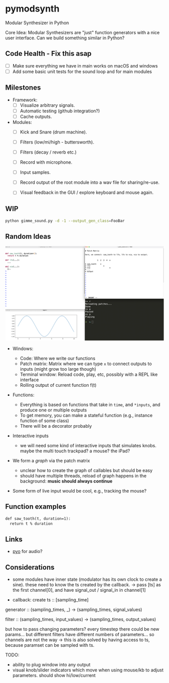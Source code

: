 # pymodsynth

Modular Synthesizer in Python

Core Idea: Modular Synthesizers are "just" function generators with a nice user interface. Can we build something similar in Python?

## Code Health - Fix this asap

- [ ] Make sure everything we have in main works on macOS and windows
- [ ] Add some basic unit tests for the sound loop and for main modules

## Milestones

- Framework:
  - [ ] Visualize arbitrary signals.
  - [ ] Automatic testing (github integration?)
  - [ ] Cache outputs.
- Modules:
  - [ ] Kick and Snare (drum machine).
  - [ ] Filters (low/mi/high - buttersworth).
  - [ ] Filters (decay / reverb etc.)
  - [ ] Record with microphone.
  - [ ] Input samples.
  - [ ] Record output of the root module into a wav file for sharing/re-use.
  - [ ] Visual feedback in the GUI / explore keyboard and mouse again.


## WIP

```sh
python gimme_sound.py -d -1 --output_gen_class=FooBar
```

## Random Ideas

![Figure](https://github.com/fab-jul/pymodsynth/raw/main/fig.png)

- Windows: 
  - Code: Where we write our functions
  - Patch matrix: Matrix where we can type `x` to connect outputs to inputs (might grow too large though)
  - Terminal window: Reload code, play, etc, possibly with a REPL like interface
  - Rolling output of current function f(t)

- Functions:
  - Everything is based on functions that take in `time`, and `*inputs`, and produce one or multiple outputs
  - To get memory, you can make a stateful function (e.g., instance function of some class)
  - There will be a decorator probably

- Interactive inputs
  -  we will need some kind of interactive inputs that simulates knobs. maybe the multi touch trackpad? a mouse? the iPad?

- We form a *graph* via the patch matrix
  - unclear how to create the graph of callables but should be easy
  - should have multiple threads, reload of graph happens in the background: **music should always continue**

- Some form of live input would be cool, e.g., tracking the mouse?

## Function examples

```
def saw_tooth(t, duration=1):
  return t % duration
```

## Links

- [pyo](http://ajaxsoundstudio.com/software/pyo/) for audio?



## Considerations
- some modules have inner state (modulator has its own clock to create a sine). these need to know the ts created by the callback. 
-> pass [ts] as the first channel[0], and have signal_out / signal_in in channel[1]


- callback:
create ts :: [sampling_time]

generator :: (sampling_times, _) -> (sampling_times, signal_values)

filter :: (sampling_times, input_values) -> (sampling_times, output_values)

but how to pass changing parameters? every timestep there could be new params... but different filters have different numbers of parameters... so channels are not the way
-> this is also solved by having access to ts, because paramset can be sampled with ts. 

TODO:
- ability to plug window into any output
- visual knob/slider indicators which move when using mouse/kb to adjust parameters. should show hi/low/current





